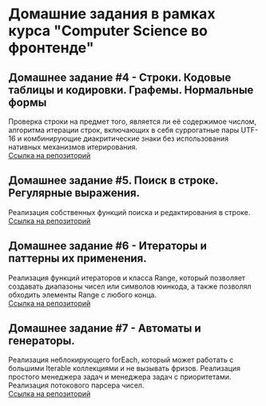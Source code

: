 # Домашние задания в рамках курса "Computer Science во фронтенде"
## Домашнее задание #4 - Строки. Кодовые таблицы и кодировки. Графемы. Нормальные формы
Проверка строки на предмет того, является ли её содержимое числом, алгоритма итерации строк, включающих в себя суррогатные пары UTF-16 и комбинирующие диакритические знаки без использования нативных механизмов итерирования.\
[Ссылка на репозиторий](https://github.com/Urooook/CSFrontend/tree/main/HW4/src)

## Домашнее задание #5. Поиск в строке. Регулярные выражения.
Реализация собственных функций поиска и редактирования в строке.\
[Ссылка на репозиторий](https://github.com/Urooook/CSFrontend/tree/main/HW5/src)

## Домашнее задание #6 - Итераторы и паттерны их применения.

Реализация функций итераторов и класса Range, который позволяет создавать диапазоны чисел или символов юинкода, а также позволял обходить элементы Range с любого конца.\
[Ссылка на репозиторий](https://github.com/Urooook/CSFrontend/tree/main/HW6)

## Домашнее задание #7 - Автоматы и генераторы.

Реализация неблокирующего forEach, который может работать с большими Iterable коллекциями и не вызывать фризов. Реализация простого менеджера задач и менеджера задач с приоритетами. Реализация потокового парсера чисел.\
[Ссылка на репозиторий](https://github.com/Urooook/CSFrontend/tree/main/HW7/src)
